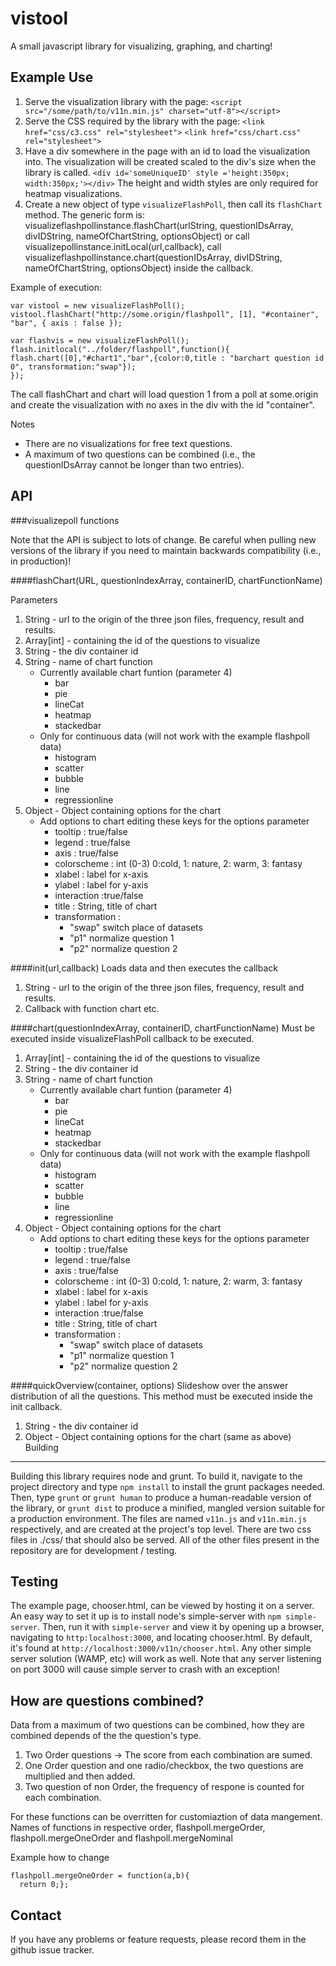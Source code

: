 vistool
=======
A small javascript library for visualizing, graphing, and charting!

Example Use
-------
1. Serve the visualization library with the page:
    `<script src="/some/path/to/v11n.min.js" charset="utf-8"></script>`
2. Serve the CSS required by the library with the page:
    `<link href="css/c3.css" rel="stylesheet">`
    `<link href="css/chart.css" rel="stylesheet">`
3. Have a div somewhere in the page with an id to load the visualization into. The visualization will be created scaled to the div's size when the library is called.
    `<div id='someUniqueID' style ='height:350px; width:350px;'></div>`
The height and width styles are only required for heatmap visualizations.
4. Create a new object of type `visualizeFlashPoll`, then call its `flashChart` method. The generic form is:
visualizeflashpollinstance.flashChart(urlString, questionIDsArray, divIDString, nameOfChartString, optionsObject)
or call visualizepollinstance.initLocal(url,callback), call visualizeflashpollinstance.chart(questionIDsArray, divIDString, nameOfChartString, optionsObject) inside the callback.

Example of execution:

    var vistool = new visualizeFlashPoll();
    vistool.flashChart("http://some.origin/flashpoll", [1], "#container",
    "bar", { axis : false });

    var flashvis = new visualizeFlashPoll();
    flash.initlocal("../folder/flashpoll",function(){
    flash.chart([0],"#chart1","bar",{color:0,title : "barchart question id 0", transformation:"swap"});
    });

The call flashChart and chart will load question 1 from a poll at some.origin and create the visualization with no axes in the div with the id "container".

Notes
* There are no visualizations for free text questions.
* A maximum of two questions can be combined (i.e., the questionIDsArray cannot be longer than two entries).

API
-------
###visualizepoll functions

Note that the API is subject to lots of change. Be careful when pulling new versions of the library if you need to maintain backwards compatibility (i.e., in production)!

####flashChart(URL, questionIndexArray, containerID, chartFunctionName)

Parameters

1. String - url to the origin of the three json files, frequency, result and results.
2. Array[int] - containing the id of the questions to visualize
3. String - the div container id
4. String -  name of chart function
    * Currently available chart funtion (parameter 4)
        * bar
        * pie
        * lineCat
        * heatmap
        * stackedbar
    * Only for continuous data (will not work with the example flashpoll data)
        * histogram
        * scatter 
        * bubble
        * line 
        * regressionline
5. Object - Object containing options for the chart
    * Add options to chart editing these keys for the options parameter
        * tooltip : true/false
        * legend : true/false
        * axis : true/false
        * colorscheme : int (0-3) 0:cold, 1: nature, 2: warm, 3: fantasy
        * xlabel : label for x-axis
        * ylabel : label for y-axis
        * interaction :true/false
        * title : String, title of chart
        * transformation : 
            - "swap" switch place of datasets
            - "p1" normalize question 1
            - "p2" normalize question 2

####init(url,callback)
Loads data and then executes the callback

1. String - url to the origin of the three json files, frequency, result and results.
2. Callback with function chart etc.

####chart(questionIndexArray, containerID, chartFunctionName)
Must be executed inside visualizeFlashPoll callback to be executed.

1. Array[int] - containing the id of the questions to visualize
2. String - the div container id
3. String -  name of chart function
    * Currently available chart funtion (parameter 4)
        * bar
        * pie
        * lineCat
        * heatmap
        * stackedbar
    * Only for continuous data (will not work with the example flashpoll data)
        * histogram
        * scatter 
        * bubble
        * line 
        * regressionline
4. Object - Object containing options for the chart
    * Add options to chart editing these keys for the options parameter
        * tooltip : true/false
        * legend : true/false
        * axis : true/false
        * colorscheme : int (0-3) 0:cold, 1: nature, 2: warm, 3: fantasy
        * xlabel : label for x-axis
        * ylabel : label for y-axis
        * interaction :true/false
        * title : String, title of chart
        * transformation : 
            - "swap" switch place of datasets
            - "p1" normalize question 1
            - "p2" normalize question 2

####quickOverview(container, options)
Slideshow over the answer distribution of all the questions. This method must be executed inside the init callback.

1. String - the div container id
2.  Object - Object containing options for the chart (same as above)
Building
-------
Building this library requires node and grunt. To build it, navigate to the project directory and type `npm install` to install the grunt packages needed. Then, type `grunt` or `grunt human` to produce a human-readable version of the library, or `grunt dist` to produce a minified, mangled version suitable for a production environment. The files are named `v11n.js` and `v11n.min.js` respectively, and are created at the project's top level. There are two css files in ./css/ that should also be served. All of the other files present in the repository are for development / testing.

Testing
-------
The example page, chooser.html, can be viewed by hosting it on a server. An easy way to set it up is to install node's simple-server with `npm simple-server`. Then, run it with `simple-server` and view it by opening up a browser, navigating to `http:localhost:3000`, and locating chooser.html. By default, it's found at `http://localhost:3000/v11n/chooser.html`. Any other simple server solution (WAMP, etc) will work as well. Note that any server listening on port 3000 will cause simple server to crash with an exception!

How are questions combined?
-------
Data from a maximum of two questions can be combined, how they are combined depends of the the question's type. 

1. Two Order questions -> The score from each combination are sumed.
2. One Order question and one radio/checkbox, the two questions are multiplied and then added.
3. Two question of non Order, the frequency of respone is counted for each combination.

For these functions can be overritten for customiaztion of data mangement. Names of functions in respective order,
flashpoll.mergeOrder, flashpoll.mergeOneOrder and flashpoll.mergeNominal

Example how to change

    flashpoll.mergeOneOrder = function(a,b){
      return 0;};


Contact
-------
If you have any problems or feature requests, please record them in the github issue tracker.